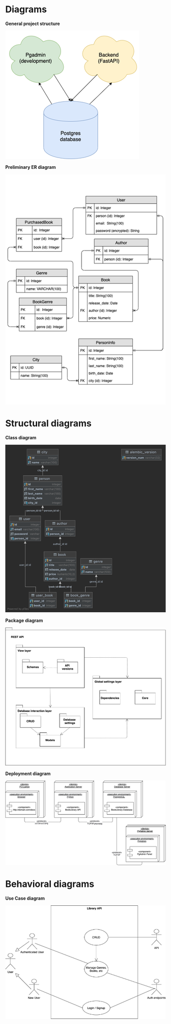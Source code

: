 # Diagrams

**General project structure**

![Solution architecture](architecture/LibraryArchitecture.png)

**Preliminary ER diagram**

![Database ER diagram](databaseEntities/BookLibrary.png)

# Structural diagrams

**Class diagram**

![Classes diagram](databaseEntities/autogeneratedLibrary.png)

**Package diagram**

![Packages diagram](packages/packagesDiagram.png)

**Deployment diagram**

![Deployment diagram](deployment/deploymentDiagram.png)

# Behavioral diagrams

**Use Case diagram**

![Use case diagram](useCases/useCases.png)
